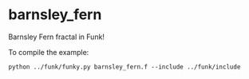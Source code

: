 # barnsley_fern
Barnsley Fern fractal in Funk!


To compile the example:
```
python ../funk/funky.py barnsley_fern.f --include ../funk/include
```
